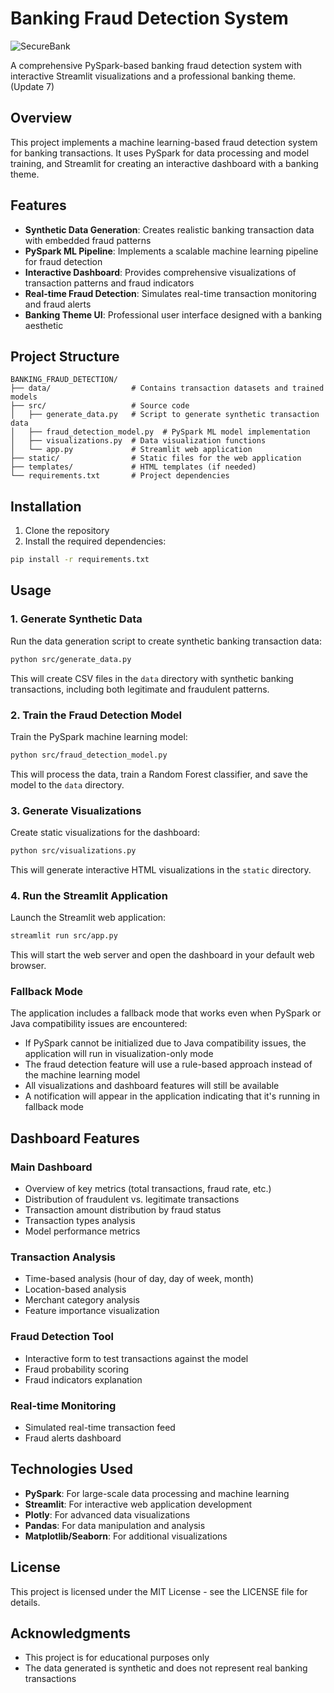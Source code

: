# Banking Fraud Detection System

![SecureBank](https://img.icons8.com/color/96/000000/bank-building.png)

A comprehensive PySpark-based banking fraud detection system with interactive Streamlit visualizations and a professional banking theme. (Update 7)

## Overview

This project implements a machine learning-based fraud detection system for banking transactions. It uses PySpark for data processing and model training, and Streamlit for creating an interactive dashboard with a banking theme.

## Features

- **Synthetic Data Generation**: Creates realistic banking transaction data with embedded fraud patterns
- **PySpark ML Pipeline**: Implements a scalable machine learning pipeline for fraud detection
- **Interactive Dashboard**: Provides comprehensive visualizations of transaction patterns and fraud indicators
- **Real-time Fraud Detection**: Simulates real-time transaction monitoring and fraud alerts
- **Banking Theme UI**: Professional user interface designed with a banking aesthetic

## Project Structure

```
BANKING_FRAUD_DETECTION/
├── data/                  # Contains transaction datasets and trained models
├── src/                   # Source code
│   ├── generate_data.py   # Script to generate synthetic transaction data
│   ├── fraud_detection_model.py  # PySpark ML model implementation
│   ├── visualizations.py  # Data visualization functions
│   └── app.py             # Streamlit web application
├── static/                # Static files for the web application
├── templates/             # HTML templates (if needed)
└── requirements.txt       # Project dependencies
```

## Installation

1. Clone the repository
2. Install the required dependencies:

```bash
pip install -r requirements.txt
```

## Usage

### 1. Generate Synthetic Data

Run the data generation script to create synthetic banking transaction data:

```bash
python src/generate_data.py
```

This will create CSV files in the `data` directory with synthetic banking transactions, including both legitimate and fraudulent patterns.

### 2. Train the Fraud Detection Model

Train the PySpark machine learning model:

```bash
python src/fraud_detection_model.py
```

This will process the data, train a Random Forest classifier, and save the model to the `data` directory.

### 3. Generate Visualizations

Create static visualizations for the dashboard:

```bash
python src/visualizations.py
```

This will generate interactive HTML visualizations in the `static` directory.

### 4. Run the Streamlit Application

Launch the Streamlit web application:

```bash
streamlit run src/app.py
```

This will start the web server and open the dashboard in your default web browser.

### Fallback Mode

The application includes a fallback mode that works even when PySpark or Java compatibility issues are encountered:

- If PySpark cannot be initialized due to Java compatibility issues, the application will run in visualization-only mode
- The fraud detection feature will use a rule-based approach instead of the machine learning model
- All visualizations and dashboard features will still be available
- A notification will appear in the application indicating that it's running in fallback mode

## Dashboard Features

### Main Dashboard
- Overview of key metrics (total transactions, fraud rate, etc.)
- Distribution of fraudulent vs. legitimate transactions
- Transaction amount distribution by fraud status
- Transaction types analysis
- Model performance metrics

### Transaction Analysis
- Time-based analysis (hour of day, day of week, month)
- Location-based analysis
- Merchant category analysis
- Feature importance visualization

### Fraud Detection Tool
- Interactive form to test transactions against the model
- Fraud probability scoring
- Fraud indicators explanation

### Real-time Monitoring
- Simulated real-time transaction feed
- Fraud alerts dashboard

## Technologies Used

- **PySpark**: For large-scale data processing and machine learning
- **Streamlit**: For interactive web application development
- **Plotly**: For advanced data visualizations
- **Pandas**: For data manipulation and analysis
- **Matplotlib/Seaborn**: For additional visualizations

## License

This project is licensed under the MIT License - see the LICENSE file for details.

## Acknowledgments

- This project is for educational purposes only
- The data generated is synthetic and does not represent real banking transactions